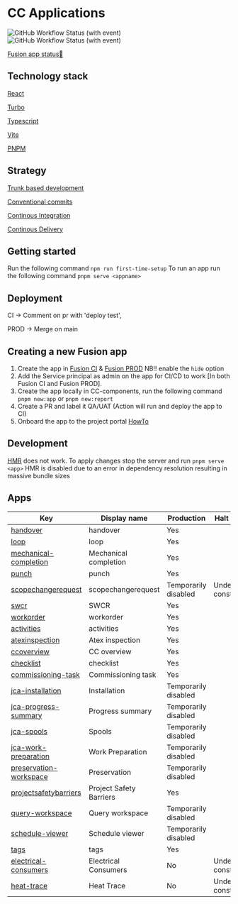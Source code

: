 # CC Applications
![GitHub Workflow Status (with event)](https://img.shields.io/github/actions/workflow/status/equinor/cc-components/fprd-deploy.yml?label=Prod%20deployment)
![GitHub Workflow Status (with event)](https://img.shields.io/github/actions/workflow/status/equinor/cc-components/pr-deploy.yml?label=PR%20deployment)

[Fusion app status🚀](https://github.com/equinor/cc-components/issues/693)


## Technology stack

[React](https://react.dev/)

[Turbo](https://turbo.build/)

[Typescript](https://www.typescriptlang.org/)

[Vite](https://vitejs.dev/)

[PNPM](https://pnpm.io/)


## Strategy

[Trunk based development](https://trunkbaseddevelopment.com/)

[Conventional commits](https://www.conventionalcommits.org/en/v1.0.0/)

[Continous Integration](https://trunkbaseddevelopment.com/continuous-integration/)

[Continous Delivery](https://trunkbaseddevelopment.com/continuous-delivery/)

## Getting started

Run the following command `npm run first-time-setup`
To run an app run the following command `pnpm serve <appname>`

## Deployment

CI -> Comment on pr with 'deploy test', 

PROD -> Merge on main

## Creating a new Fusion app

1. Create the app in [Fusion CI](https://admin.ci.fusion-dev.net/apps) & [Fusion PROD](https://admin.fprd.fusion-dev.net/apps) NB!! enable the `hide` option
2. Add the Service principal as admin on the app for CI/CD to work [In both Fusion CI and Fusion PROD].
3. Create the app locally in CC-components, run the following command `pnpm new:app` or `pnpm new:report`
4. Create a PR and label it QA/UAT (Action will run and deploy the app to CI)
5. Onboard the app to the project portal [HowTo](https://github.com/equinor/lighthouse/blob/main/docs/project-portal/administration.md)

## Development

[HMR](https://webpack.js.org/guides/hot-module-replacement/) does not work. To apply changes stop the server and run `pnpm serve <app>`
HMR is disabled due to an error in dependency resolution resulting in massive bundle sizes

## Apps

| Key                                                                                                                         | Display name            | Production           | Halt reason                         |
| --------------------------------------------------------------------------------------------------------------------------- | ----------------------- | -------------------- | ----------------------------------- |
| [handover](https://github.com/equinor/cc-components/blob/main/apps/handover/README.md)                                      | handover                | Yes                  |                                     |
| [loop](https://github.com/equinor/cc-components/blob/main/apps/loop/README.md)                                              | loop                    | Yes                  |                                     |
| [mechanical-completion](https://github.com/equinor/cc-components/blob/main/apps/mechanicalcompletion/README.md)             | Mechanical completion   | Yes                  |                                     |
| [punch](https://github.com/equinor/cc-components/blob/main/apps/punch/README.md)                                            | punch                   | Yes                  |                                     |
| [scopechangerequest](https://github.com/equinor/cc-components/blob/main/apps/scopechangerequest/README.md)                  | scopechangerequest      | Temporarily disabled |  Under construction                 |
| [swcr](https://github.com/equinor/cc-components/blob/main/apps/swcr/README.md)                                              | SWCR                    | Yes                  |                                     |
| [workorder](https://github.com/equinor/cc-components/blob/main/apps/workorder/README.md)                                    | workorder               | Yes                  |                                     |
| [activities](https://github.com/equinor/cc-components/blob/main/reports/activities/README.md)                               | activities              | Yes                  |                                     |
| [atexinspection](https://github.com/equinor/cc-components/blob/main/reports/atexinspection/README.md)                       | Atex inspection         | Yes                  |                                     |
| [ccoverview](https://github.com/equinor/cc-components/blob/main/reports/ccoverview/README.md)                               | CC overview             | Yes                  |                                     |
| [checklist](https://github.com/equinor/cc-components/blob/main/reports/checklist/README.md)                                 | checklist               | Yes                  |                                     |
| [commissioning-task](https://github.com/equinor/cc-components/blob/main/reports/commissioningtask/README.md)                | Commissioning task      | Yes                  |                                     |
| [jca-installation](https://github.com/equinor/cc-components/blob/main/reports/JCA-reports/jcainstallation/README.md)        | Installation            | Temporarily disabled |                                     |
| [jca-progress-summary](https://github.com/equinor/cc-components/blob/main/reports/JCA-reports/jcaprogresssummary/README.md) | Progress summary        | Temporarily disabled |                                     |
| [jca-spools](https://github.com/equinor/cc-components/blob/main/reports/JCA-reports/jcaspools/README.md)                    | Spools                  | Temporarily disabled |                                     |
| [jca-work-preparation](https://github.com/equinor/cc-components/blob/main/reports/JCA-reports/jcaworkpreparation/README.md) | Work Preparation        | Temporarily disabled |                                     |
| [preservation-workspace](https://github.com/equinor/cc-components/blob/main/reports/preservationanalytics/README.md)        | Preservation            | Temporarily disabled |                                     |
| [projectsafetybarriers](https://github.com/equinor/cc-components/blob/main/reports/projectsafetybarriers/README.md)         | Project Safety Barriers | Yes                  |                                     |
| [query-workspace](https://github.com/equinor/cc-components/blob/main/reports/query/README.md)                               | Query workspace         | Temporarily disabled |                                     |
| [schedule-viewer](https://github.com/equinor/cc-components/blob/main/reports/schedule-viewer/README.md)                     | Schedule viewer         | Temporarily disabled |                                     |
| [tags](https://github.com/equinor/cc-components/blob/main/reports/tags/README.md)                                           | tags                    | Yes                  |                                     |
| [electrical-consumers]()                                                                                                    | Electrical Consumers    | No                   | Under construction                  |
| [heat-trace]()                                                                                                              | Heat Trace              | No                   | Under construction                  |
